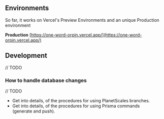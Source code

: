 ## Environments

So far, it works on Vercel's Preview Environments and an unique Production environment

**Production**
[https://one-word-orpin.vercel.app/](https://one-word-orpin.vercel.app/)

## Development

// TODO

### How to handle database changes

// TODO

- Get into details, of the procedures for using PlanetScales branches.
- Get into details, of the procedures for using Prisma commands (generate and push).
